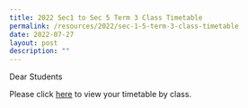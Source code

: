 ```yaml
---
title: 2022 Sec1 to Sec 5 Term 3 Class Timetable
permalink: /resources/2022/sec-1-5-term-3-class-timetable
date: 2022-07-27
layout: post
description: ""
---
```

Dear Students  
  
Please click [here](https://montfortsec-moe-edu-sg-admin.cwp.sg/qql/slot/u153/Quick%20Links/Term%203%20Timetables%20by%20Class.1.pdf) to view your timetable by class.

